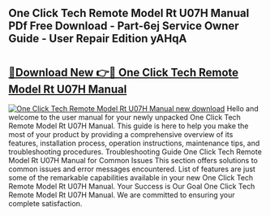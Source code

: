 ## One Click Tech Remote Model Rt U07H Manual PDf Free Download - Part-6ej Service Owner Guide - User Repair Edition yAHqA

# <h2><a href="http://bc36712.oget.top/?id=One+Click+Tech+Remote+Model+Rt+U07H+Manual">🔗Download New 👉🔴 One Click Tech Remote Model Rt U07H Manual</a></h2>

[![One Click Tech Remote Model Rt U07H Manual new download](https://i.imgur.com/5g1atiW.png)](http://bc36712.oget.top/?id=One+Click+Tech+Remote+Model+Rt+U07H+Manual)
Hello and welcome to the user manual for your newly unpacked One Click Tech Remote Model Rt U07H Manual. This guide is here to help you make the most of your product by providing a comprehensive overview of its features, installation process, operation instructions, maintenance tips, and troubleshooting procedures. Troubleshooting Guide One Click Tech Remote Model Rt U07H Manual for Common Issues This section offers solutions to common issues and error messages encountered. List of features are just some of the remarkable capabilities available in your new One Click Tech Remote Model Rt U07H Manual. Your Success is Our Goal One Click Tech Remote Model Rt U07H Manual. We are committed to ensuring your complete satisfaction.
